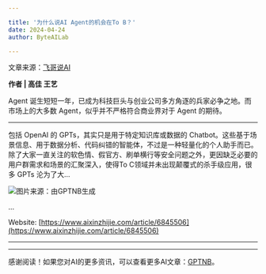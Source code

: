 ```yaml
---

title: '为什么说AI Agent的机会在To B？'
date: 2024-04-24
author: ByteAILab

---
```


文章来源：[飞哥说AI](https://mp.weixin.qq.com/s/Cge9VG_LK2p8s4O29bm9GA)

**作者 | 高佳 王艺**

Agent 诞生短短一年，已成为科技巨头与创业公司多方角逐的兵家必争之地。而市场上的大多数 Agent，似乎并不严格符合商业界对于 Agent 的期待。

---
包括 OpenAI 的 GPTs，其实只是用于特定知识库或数据的 Chatbot。这些基于场景信息、用于数据分析、代码纠错的智能体，不过是一种轻量化的个人助手而已。除了大家一直关注的软色情、假官方、刷单横行等安全问题之外，更因缺乏必要的用户群需求和场景的汇聚深入，使得To C领域并未出现颠覆式的杀手级应用，很多 GPTs 沦为了大...

![图片来源：由GPTNB生成](http://www.jesonc.com/upload/3B33CB85B496C0CB6FBA4C2BD79320AD/1713837494079/FtOA_TmUBeXcv6VAjK265mg5AnG2.png)

...

Website: [https://www.aixinzhijie.com/article/6845506](https://www.aixinzhijie.com/article/6845506)

---
---
感谢阅读！如果您对AI的更多资讯，可以查看更多AI文章：[GPTNB](https://gptnb.com)。